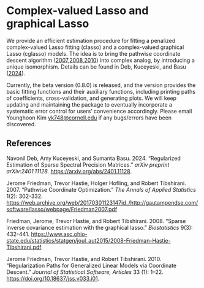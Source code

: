 
# Complex-valued Lasso and graphical Lasso

We provide an efficient estimation procedure for fitting a penalized
complex-valued Lasso fitting (classo) and a complex-valued graphical
Lasso (cglasso) models. The idea is to bring the pathwise coordinate
descent algorithm
([2007](#ref-pathwise),[2008](#ref-glasso),[2010](#ref-glmnet)) into
complex analog, by introducing a unique isomorphism. Details can be
found in Deb, Kuceyeski, and Basu ([2024](#ref-classo)).

Currently, the beta version (0.8.0) is released, and the version
provides the basic fitting functions and their auxiliary functions,
including printing paths of coefficients, cross-validation, and
generating plots. We will keep updating and maintaining the package to
eventually incorporate a systematic error control for users’ convenience
accordingly. Please email Younghoon Kim <yk748@cornell.edu> if any
bugs/errors have been discovered.

## References

<div id="ref-classo" class="references">

Navonil Deb, Amy Kuceyeski, and Sumanta Basu. 2024. “Regularized
Estimation of Sparse Spectral Precision Matrices.” *arXiv preprint
arXiv:2401.11128.* <https://arxiv.org/abs/2401.11128>.

<div id="ref-pathwise" class="references">

Jerome Friedman, Trevor Hastie, Holger Hofling, and Robert Tibshirani.
2007. “Pathwise Coordinate Optimization.” *The Annals of Applied
Statistics* 1(2): 302-332.
<https://web.archive.org/web/20170301123147id_/http://gautampendse.com/software/lasso/webpage/Friedman2007.pdf>

<div id="ref-glasso" class="references">

Friedman, Jerome, Trevor Hastie, and Robert Tibshirani. 2008. “Sparse
inverse covariance estimation with the graphical lasso.” *Biostatistics*
9(3): 432-441.
<https://www.asc.ohio-state.edu/statistics/statgen/joul_aut2015/2008-Friedman-Hastie-Tibshirani.pdf>

<div id="ref-glmnet" class="references">

Jerome Friedman, Trevor Hastie, and Robert Tibshirani. 2010.
“Regularization Paths for Generalized Linear Models via Coordinate
Descent.” *Journal of Statistical Software, Articles* 33 (1): 1–22.
<https://doi.org/10.18637/jss.v033.i01>.

